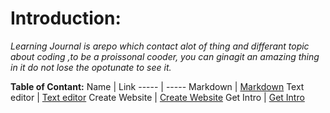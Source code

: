 
# Introduction:

*Learning Journal is arepo which contact alot of thing and differant topic about coding ,to be a proissonal cooder, you can ginagit an amazing thing in it do not lose the opotunate to see it.*

**Table of Contant:**
 Name | Link
 ----- | -----
 Markdown | [Markdown](https://fatemaowedah.github.io/learning-journal/read01)
 Text editor | [Text editor](https://fatemaowedah.github.io/learning-journal/read02)
 Create Website | [Create Website](https://fatemaowedah.github.io/learning-journal/read04)
 Get Intro | [Get Intro](https://github.com/fatemaowedah/learning-journal/blob/master/Git%20Intro.md)

